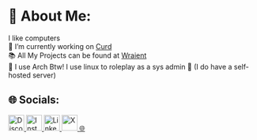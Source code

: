 # 💫 About Me:
I like computers <br> 🔭 I’m currently working on [Curd](https://github.com/Wraient/curd)<br> 📚 All My Projects can be found at [Wraient](https://github.com/Wraient?tab=repositories) <br> 🐧 I use Arch Btw! I use linux to roleplay as a sys admin 🫣 (I do have a self-hosted server) 

## 🌐 Socials:
<a href="https://discordapp.com/users/500639506308005911" target="_blank">
  <img src="https://cdn.prod.website-files.com/6257adef93867e50d84d30e2/62fddf0fde45a8baedcc7ee5_847541504914fd33810e70a0ea73177e%20(2)-1.png" alt="Discord" width="32" height="32">
</a>

<a href="https://instagram.com/nerdrushi" target="_blank">
  <img src="https://instagram.com/favicon.ico" alt="Instagram" width="32" height="32">
</a>

<a href="https://linkedin.com/in/wraient" target="_blank">
  <img src="https://linkedin.com/favicon.ico" alt="LinkedIn" width="32" height="32">
</a>

<a href="https://x.com/wraient" target="_blank">
  <img src="https://x.com/favicon.ico" alt="X" width="32" height="32">
</a>

<a href="https://arey.tech" target="_blank">
  🌐
</a>


